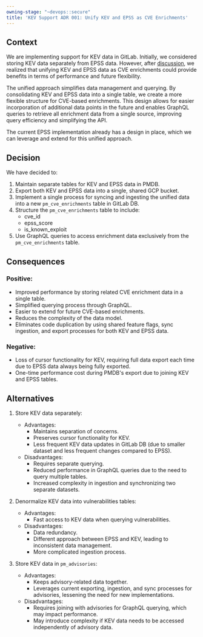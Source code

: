 ```yaml
---
owning-stage: "~devops::secure"
title: 'KEV Support ADR 001: Unify KEV and EPSS as CVE Enrichments'
---
```


## Context

We are implementing support for KEV data in GitLab. 
Initially, we considered storing KEV data separately from EPSS data.
However, after [discussion](https://gitlab.com/groups/gitlab-org/-/work_items/11912#note_2075459748),
we realized that unifying KEV and EPSS data as CVE
enrichments could provide benefits in terms of performance and future
flexibility.

The unified approach simplifies data management and querying. By consolidating
KEV and EPSS data into a single table, we create a more flexible structure for
CVE-based enrichments. This design allows for easier incorporation of additional
data points in the future and enables GraphQL queries to retrieve all enrichment
data from a single source, improving query efficiency and simplifying the API.

The current EPSS implementation already has a design in place, which we can
leverage and extend for this unified approach.

## Decision

We have decided to:

1. Maintain separate tables for KEV and EPSS data in PMDB.
2. Export both KEV and EPSS data into a single, shared GCP bucket.
3. Implement a single process for syncing and ingesting the unified data into a
   new `pm_cve_enrichments` table in GitLab DB.
4. Structure the `pm_cve_enrichments` table to include:
    - cve_id
    - epss_score
    - is_known_exploit
5. Use GraphQL queries to access enrichment data exclusively from
   the `pm_cve_enrichments` table.

## Consequences

### Positive:

- Improved performance by storing related CVE enrichment data in a single table.
- Simplified querying process through GraphQL.
- Easier to extend for future CVE-based enrichments.
- Reduces the complexity of the data model.
- Eliminates code duplication by using shared feature flags, sync ingestion, and
  export processes for both KEV and EPSS data.

### Negative:

- Loss of cursor functionality for KEV, requiring full data export each time due
  to EPSS data always being fully exported.
- One-time performance cost during PMDB's export due to joining KEV and EPSS
  tables.

## Alternatives

1. Store KEV data separately:
    - Advantages:
        - Maintains separation of concerns.
        - Preserves cursor functionality for KEV.
        - Less frequent KEV data updates in GitLab DB (due to smaller dataset
          and less frequent changes compared to EPSS).
    - Disadvantages:
        - Requires separate querying.
        - Reduced performance in GraphQL queries due to the need to query
          multiple tables.
        - Increased complexity in ingestion and synchronizing two separate
          datasets.

2. Denormalize KEV data into vulnerabilities tables:
    - Advantages:
        - Fast access to KEV data when querying vulnerabilities.
    - Disadvantages:
        - Data redundancy.
        - Different approach between EPSS and KEV, leading to inconsistent data
          management.
        - More complicated ingestion process.

3. Store KEV data in `pm_advisories`:
    - Advantages:
        - Keeps advisory-related data together.
        - Leverages current exporting, ingestion, and sync processes for
          advisories, lessening the need for new implementations.
    - Disadvantages:
        - Requires joining with advisories for GraphQL querying, which may
          impact
          performance.
        - May introduce complexity if KEV data needs to be accessed
          independently of advisory data.

